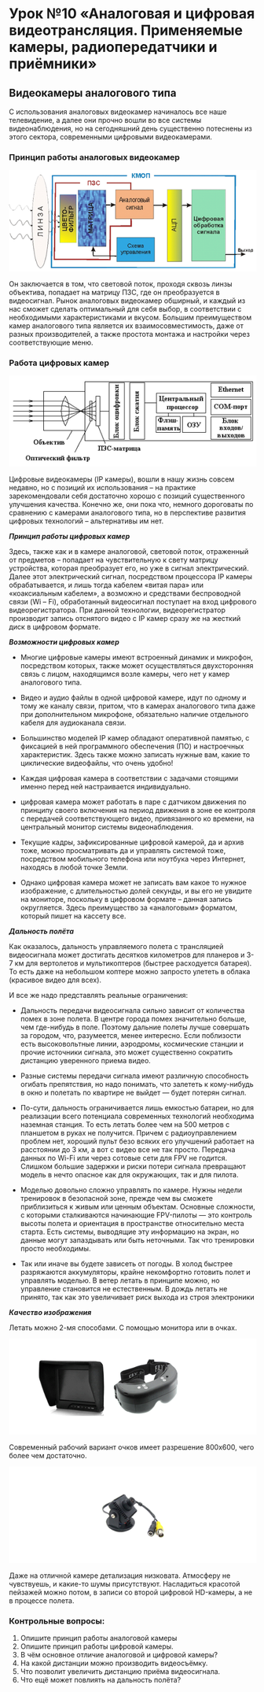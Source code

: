 Урок №10 «Аналоговая и цифровая видеотрансляция. Применяемые камеры, радиопередатчики и приёмники»
==================================================================================================

Видеокамеры аналогового типа
-----------------------------

С использования аналоговых видеокамер начиналось все наше телевидение, а далее они прочно вошли во все системы видеонаблюдения, но на сегодняшний день существенно потеснены из этого сектора, современными цифровыми видеокамерами.

### Принцип работы аналоговых видеокамер
 
![Analog](assets/16_1.png)

Он заключается в том, что световой поток, проходя сквозь линзы объектива, попадает на матрицу ПЗС, где он преобразуется в видеосигнал. Рынок аналоговых видеокамер обширный, и каждый из нас сможет сделать оптимальный для себя выбор, в соответствии с необходимыми характеристиками и вкусом.
Большим преимуществом камер аналогового типа является их взаимосовместимость, даже от разных производителей, а также простота монтажа и настройки через соответствующие меню.

### Работа цифровых камер

![analogCam](assets/16_2.png)

Цифровые видеокамеры (IP камеры), вошли в нашу жизнь совсем недавно, но с позиций их использования – на практике зарекомендовали себя достаточно хорошо с позиций существенного улучшения качества. Конечно же, они пока что, немного дороговаты по сравнению с камерами аналогового типа, но в перспективе развития цифровых технологий – альтернативы им нет.

***Принцип работы цифровых камер***
 
Здесь, также как и в камере аналоговой, световой поток, отраженный от предметов – попадает на чувствительную к свету матрицу устройства, которая преобразует его, но уже в сигнал электрический. Далее этот электрический сигнал, посредством процессора IP камеры обрабатывается, и лишь тогда кабелем «витая пара» или «коаксиальным кабелем», а возможно и средствами беспроводной связи (Wi – Fi), обработанный видеосигнал поступает на вход цифрового видеорегистратора. При данной технологии, видеорегистратор производит запись отснятого видео с IP камер сразу же на жесткий диск в цифровом формате.

***Возможности цифровых камер***

* Многие цифровые камеры имеют встроенный динамик и микрофон, посредством которых, также может осуществляться двухсторонняя связь с лицом, находящимся возле камеры, чего нет у камер аналогового типа.

* Видео и аудио файлы в одной цифровой камере, идут по одному и тому же каналу связи, притом, что в камерах аналогового типа даже при дополнительном микрофоне, обязательно наличие отдельного кабеля для аудиоканала связи.

* Большинство моделей IP камер обладают оперативной памятью, с фиксацией в ней программного обеспечения (ПО) и настроечных характеристик. Здесь также можно записать нужные вам, какие то циклические видеофайлы, что очень удобно!

* Каждая цифровая камера в соответствии с задачами стоящими именно перед ней настраивается индивидуально.

* цифровая камера может работать в паре с датчиком движения по принципу своего включения на период движения в зоне ее контроля с передачей соответствующего видео, привязанного ко времени, на центральный монитор системы видеонаблюдения.

* Текущие кадры, зафиксированные цифровой камерой, да и архив тоже, можно просматривать да и управлять системой тоже, посредством мобильного телефона или ноутбука через Интернет, находясь в любой точке Земли.

* Однако цифровая камера может не записать вам какое то нужное изображение, с длительностью долей секунды, и вы его не увидите на мониторе, поскольку в цифровом формате – данная запись округляется. Здесь преимущество за «аналоговым» форматом, который пишет на кассету все.


***Дальность полёта***

Как оказалось, дальность управляемого полета с трансляцией видеосигнала может достигать десятков километров для планеров и 3-7 км для вертолетов и мультикоптеров (быстрее расходуется батарея). То есть даже на небольшом коптере можно запросто улететь в облака (красивое видео для всех).


И все же надо представлять реальные ограничения:

*	Дальность передачи видеосигнала сильно зависит от количества помех в зоне полета. В центре города помех значительно больше, чем где-нибудь в поле. Поэтому дальние полеты лучше совершать за городом, что, разумеется, менее интересно. Если поблизости есть высоковольтные линии, аэродромы, космические станции и прочие источники сигнала, это может существенно сократить дистанцию уверенного приема видео.

*	Разные системы передачи сигнала имеют различную способность огибать препятствия, но надо понимать, что залететь к кому-нибудь в окно и полетать по квартире не выйдет — будет потерян сигнал. 

*	По-сути, дальность ограничивается лишь емкостью батареи, но для реализации всего потенциала современных технологий необходима наземная станция. То есть летать более чем на 500 метров с планшетом в руках не получится. Причем с радиоуправлением проблем нет, хороший пульт безо всяких его улучшений работает на расстоянии до 3 км, а вот с видео все не так просто. Передача данных по Wi-Fi или через сотовые сети для FPV  не годится. Слишком большие задержки и риски потери сигнала превращают модель в нечто опасное как для окружающих, так и для  пилота.

*	Моделью довольно сложно управлять по камере. Нужны недели тренировок в безопасной зоне, прежде чем вы сможете приблизиться к живым или ценным объектам. Основные сложности, с которыми сталкиваются начинающие FPV-пилоты — это контроль высоты полета и ориентация в пространстве относительно места старта. Есть системы, выводящие эту информацию на экран, но данные могут запаздывать или быть неточными. Так что тренировки просто необходимы.

*	Так или иначе вы будете зависеть от погоды. В холод быстрее разряжаются аккумуляторы, крайне некомфортно готовить полет и управлять моделью. В ветер летать в принципе можно, но управление становится не естественным. В дождь летать не принято, так как это увеличивает риск выхода из строя электроники

***Качество изображения***

Летать можно 2-мя способами. С помощью монитора или в очках. 

![resolution](assets/16_3.png)

Современный рабочий вариант очков имеет разрешение 800x600, чего более чем достаточно. 

![camera](assets/16_4.png)

Даже на отличной камере детализация низковата. Атмосферу не чувствуешь, и какие-то шумы присутствуют. Насладиться красотой пейзажей можно потом, в записи со второй цифровой HD-камеры, а не в процессе полета.

### Контрольные вопросы:

1)	Опишите принцип работы аналоговой камеры
2)	Опишите принцип работы цифровой камеры.
3)	В чём основное отличие аналоговой и цифровой камеры?
4)	На какой дистанции можно производить  видеосъёмку. 
5)	Что позволит увеличить дистанцию приёма видеосигнала.
6)	Что ещё может повлиять на дальность полёта?
